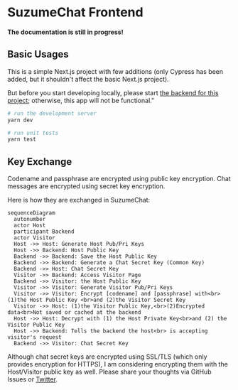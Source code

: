 # SuzumeChat Frontend

**The documentation is still in progress!**
## Basic Usages

This is a simple Next.js project with few additions (only Cypress has been added, but it shouldn't affect the basic Next.js project).

But before you start developing locally, please start [the backend for this project](https://github.com/yrichika/suzumechat-backend); otherwise, this app will not be functional."


```bash
# run the development server
yarn dev

# run unit tests
yarn test
```

## Key Exchange

Codename and passphrase are encrypted using public key encryption. Chat messages are encrypted using secret key encryption.

Here is how they are exchanged in SuzumeChat:

```mermaid
sequenceDiagram
  autonumber
  actor Host
  participant Backend
  actor Visitor
  Host ->> Host: Generate Host Pub/Pri Keys
  Host ->> Backend: Host Public Key
  Backend ->> Backend: Save the Host Public Key
  Backend ->> Backend: Generate a Chat Secret Key (Common Key)
  Backend ->> Host: Chat Secret Key
  Visitor ->> Backend: Access Visitor Page
  Backend ->> Visitor: the Host Public Key
  Visitor ->> Visitor: Generate Visitor Pub/Pri Keys
  Visitor ->> Visitor: Encrypt [codename] and [passphrase] with<br>(1)the Host Public Key <br>and (2)the Visitor Secret Key
  Visitor ->> Host: (1)the Visitor Public Key,<br>(2)Encrypted data<br>Not saved or cached at the backend
  Host ->> Host: Decrypt with (1) the Host Private Key<br>and (2) the Visitor Public Key
  Host ->> Backend: Tells the backend the host<br> is accepting visitor's request
  Backend ->> Visitor: Chat Secret Key
```

Although chat secret keys are encrypted using SSL/TLS (which only provides encryption for HTTPS), I am considering encrypting them with the Host/Visitor public key as well. Please share your thoughts via GitHub Issues or [Twitter](https://twitter.com/SangoIsland).


